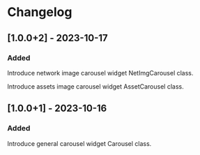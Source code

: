 # Changelog

## [1.0.0+2] - 2023-10-17

### Added

Introduce network image carousel widget NetImgCarousel class.

Introduce assets image carousel widget AssetCarousel class.

## [1.0.0+1] - 2023-10-16

### Added

Introduce general carousel widget Carousel class.

